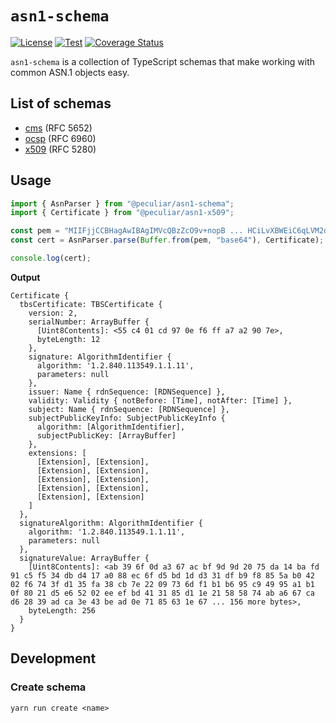 # `asn1-schema`

[![License](https://img.shields.io/badge/license-MIT-green.svg?style=flat)](https://raw.githubusercontent.com/PeculiarVentures/asn1-schema/master/LICENSE.md)
[![Test](https://github.com/PeculiarVentures/asn1-schema/actions/workflows/test.yml/badge.svg)](https://github.com/PeculiarVentures/asn1-schema/actions/workflows/test.yml)
[![Coverage Status](https://coveralls.io/repos/github/PeculiarVentures/asn1-schema/badge.svg)](https://coveralls.io/github/PeculiarVentures/asn1-schema)

`asn1-schema` is a collection of TypeScript schemas that make working with common ASN.1 objects easy.

## List of schemas

- [cms](packages/cms/README.md) (RFC 5652)
- [ocsp](packages/ocsp/README.md) (RFC 6960)
- [x509](packages/x509/README.md) (RFC 5280)

## Usage

```ts
import { AsnParser } from "@peculiar/asn1-schema";
import { Certificate } from "@peculiar/asn1-x509";

const pem = "MIIFjjCCBHagAwIBAgIMVcQBzZcO9v+nopB ... HCiLvXBWEiC6qLVM2dKZ/Ab8Xv+/3Q==";
const cert = AsnParser.parse(Buffer.from(pem, "base64"), Certificate);

console.log(cert);
```

__Output__
```
Certificate {
  tbsCertificate: TBSCertificate {
    version: 2,
    serialNumber: ArrayBuffer {
      [Uint8Contents]: <55 c4 01 cd 97 0e f6 ff a7 a2 90 7e>,
      byteLength: 12
    },
    signature: AlgorithmIdentifier {
      algorithm: '1.2.840.113549.1.1.11',
      parameters: null
    },
    issuer: Name { rdnSequence: [RDNSequence] },
    validity: Validity { notBefore: [Time], notAfter: [Time] },
    subject: Name { rdnSequence: [RDNSequence] },
    subjectPublicKeyInfo: SubjectPublicKeyInfo {
      algorithm: [AlgorithmIdentifier],
      subjectPublicKey: [ArrayBuffer]
    },
    extensions: [
      [Extension], [Extension],
      [Extension], [Extension],
      [Extension], [Extension],
      [Extension], [Extension],
      [Extension], [Extension]
    ]
  },
  signatureAlgorithm: AlgorithmIdentifier {
    algorithm: '1.2.840.113549.1.1.11',
    parameters: null
  },
  signatureValue: ArrayBuffer {
    [Uint8Contents]: <ab 39 6f 0d a3 67 ac bf 9d 9d 20 75 da 14 ba fd 91 c5 f5 34 db d4 17 a0 88 ec 6f d5 bd 1d d3 31 df b9 f8 85 5a b0 42 02 f6 74 3f d1 35 fa 38 cb 7e 22 09 73 6d f1 b1 b6 95 c9 49 95 a1 b1 0f 80 21 d5 e6 52 02 ee ef bd 41 31 85 d1 1e 21 58 58 74 ab a6 67 ca d6 28 39 ad ca 3e 43 be ad 0e 71 85 63 1e 67 ... 156 more bytes>,
    byteLength: 256
  }
}
```

## Development

### Create schema

```
yarn run create <name>
```